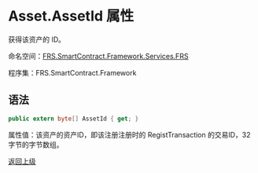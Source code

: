 # Asset.AssetId 属性

获得该资产的 ID。

命名空间：[FRS.SmartContract.Framework.Services.FRS](../../FRS.md)

程序集：FRS.SmartContract.Framework

## 语法

```c#
public extern byte[] AssetId { get; }
```

属性值：该资产的资产ID，即该注册注册时的 RegistTransaction 的交易ID，32字节的字节数组。



[返回上级](../Asset.md)